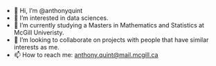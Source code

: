 - 👋 Hi, I’m @anthonyquint
- 👀 I’m interested in data sciences. 
- 🌱 I’m currently studying a Masters in Mathematics and Statistics at McGill Univeristy. 
- 💞️ I’m looking to collaborate on projects with people that have similar interests as me. 
- 📫 How to reach me: anthony.quint@mail.mcgill.ca



